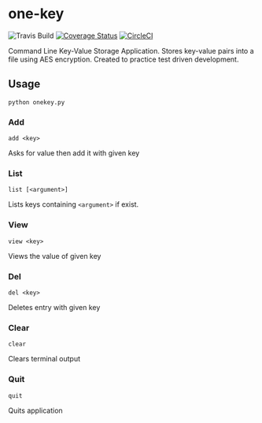 # one-key

![Travis Build](https://travis-ci.org/Shathra/one-key.svg?branch=master) [![Coverage Status](https://coveralls.io/repos/github/Shathra/one-key/badge.svg?branch=master)](https://coveralls.io/github/Shathra/one-key?branch=master) [![CircleCI](https://circleci.com/gh/Shathra/one-key/tree/master.svg?style=svg)](https://circleci.com/gh/Shathra/one-key/tree/master)

Command Line Key-Value Storage Application. Stores key-value pairs into a file using AES encryption. Created to practice test driven development.

## Usage

`python onekey.py`

### Add

`add <key>`

Asks for value then add it with given key

### List

`list [<argument>]`

Lists keys containing `<argument>` if exist.

### View

`view <key>`

Views the value of given key

### Del

`del <key>`

Deletes entry with given key

### Clear

`clear`

Clears terminal output

### Quit

`quit`

Quits application
